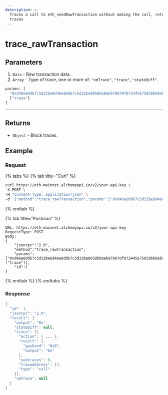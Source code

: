 ```yaml
---
description: >-
  Traces a call to eth_sendRawTransaction without making the call, returning the
  traces
---
```


# trace\_rawTransaction

## **Parameters**

1. `Data` - Raw transaction data.
2. `Array` - Type of trace, one or more of: `"vmTrace"`, `"trace"`, `"stateDiff"`.

```bash
params: [
  "0xd46e8dd67c5d32be8d46e8dd67c5d32be8058bb8eb970870f072445675058bb8eb970870f072445675",
  ["trace"]
]
```

****

## **Returns**

* `Object` - Block traces.

## **Example**

### Request

{% tabs %}
{% tab title="Curl" %}
```bash
curl https://eth-mainnet.alchemyapi.io/v2/your-api-key \
-X POST \
-H "Content-Type: application/json" \
-d '{"method":"trace_rawTransaction","params":["0xd46e8dd67c5d32be8d46e8dd67c5d32be8058bb8eb970870f072445675058bb8eb970870f072445675",["trace"]],"id":1,"jsonrpc":"2.0"}'
```
{% endtab %}

{% tab title="Postman" %}
```http
URL: https://eth-mainnet.alchemyapi.io/v2/your-api-key
RequestType: POST
Body: 
{
    "jsonrpc":"2.0",
    "method":"trace_rawTransaction",
    "params":["0xd46e8dd67c5d32be8d46e8dd67c5d32be8058bb8eb970870f072445675058bb8eb970870f072445675",["trace"]],
    "id":1
}
```
{% endtab %}
{% endtabs %}

### Response

```java
{
  "id": 1,
  "jsonrpc": "2.0",
  "result": {
    "output": "0x",
    "stateDiff": null,
    "trace": [{
      "action": { ... },
      "result": {
        "gasUsed": "0x0",
        "output": "0x"
      },
      "subtraces": 0,
      "traceAddress": [],
      "type": "call"
    }],
    "vmTrace": null
  }
}
```

##
